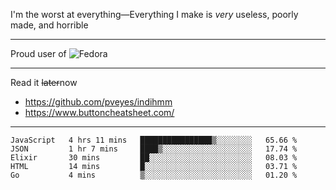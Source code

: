I'm the worst at everything—Everything I make is *very* useless, poorly made, and horrible

___
Proud user of ![Fedora](https://img.shields.io/badge/-Fedora-blue?style=flat-square&logo=fedora)

___
Read it <s>later</s>now
- https://github.com/pveyes/indihmm
- https://www.buttoncheatsheet.com/

___
<!--START_SECTION:waka-->
```text
JavaScript   4 hrs 11 mins   ████████████████▒░░░░░░░░   65.66 % 
JSON         1 hr 7 mins     ████▒░░░░░░░░░░░░░░░░░░░░   17.74 % 
Elixir       30 mins         ██░░░░░░░░░░░░░░░░░░░░░░░   08.03 % 
HTML         14 mins         █░░░░░░░░░░░░░░░░░░░░░░░░   03.71 % 
Go           4 mins          ▒░░░░░░░░░░░░░░░░░░░░░░░░   01.20 % 
```
<!--END_SECTION:waka-->
